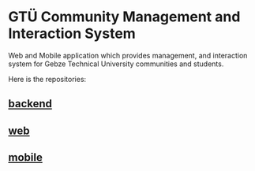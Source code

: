 # GTÜ Community Management and Interaction System
Web and Mobile application which provides management, and interaction system for Gebze Technical University communities and students.

Here is the repositories:
## [backend](https://github.com/los-ingenieros-hermanos/cmis-backend) 
## [web](https://github.com/los-ingenieros-hermanos/cmis-web) 
## [mobile](https://github.com/los-ingenieros-hermanos/cmis-mobile) 
